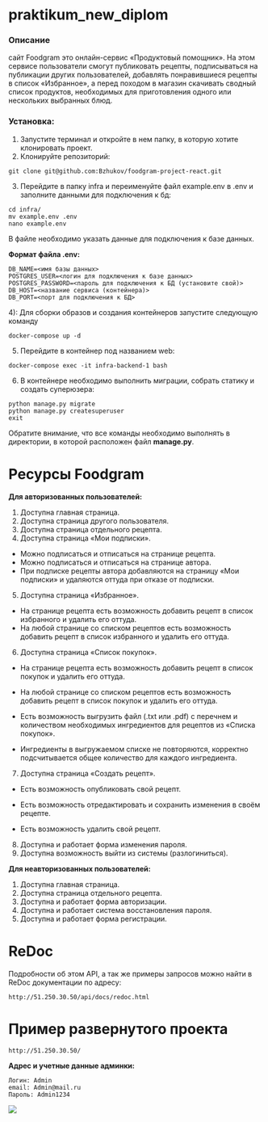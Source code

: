 # praktikum_new_diplom

### Описание

сайт Foodgram это онлайн-сервис «Продуктовый помощник». На этом сервисе
пользователи смогут публиковать рецепты, подписываться на публикации других
пользователей, добавлять понравившиеся рецепты в список «Избранное», а перед
походом в магазин скачивать сводный список продуктов, необходимых для
приготовления одного или нескольких выбранных блюд.

### Установка:

1) Запустите терминал и откройте в нем папку, в которую хотите клонировать
   проект.
2) Клонируйте репозиторий:

```
git clone git@github.com:Bzhukov/foodgram-project-react.git
```

3) Перейдите в папку infra и переименуйте файл example.env в .env и заполните
   данными для подключения к бд:

```
cd infra/
mv example.env .env
nano example.env
```

В файле необходимо указать данные для подключения к базе данных.

**Формат файла .env:**

```
DB_NAME=<имя базы данных>
POSTGRES_USER=<логин для подключения к базе данных>
POSTGRES_PASSWORD=<пароль для подключения к БД (установите свой)>
DB_HOST=<название сервиса (контейнера)>
DB_PORT=<порт для подключения к БД>
```

4): Для сборки образов и создания контейнеров запустите следующую команду

```
docker-compose up -d 
```

5) Перейдите в контейнер под названием web:

```
docker-compose exec -it infra-backend-1 bash
```

6) В контейнере необходимо выполнить миграции, собрать статику и создать
   суперюзера:

```
python manage.py migrate
python manage.py createsuperuser
exit
```

Обратите внимание, что все команды необходимо выполнять в директории,
в которой расположен файл **manage.py**.

# Ресурсы Foodgram

**Для авторизованных пользователей:**

1. Доступна главная страница.
2. Доступна страница другого пользователя.
3. Доступна страница отдельного рецепта.
4. Доступна страница «Мои подписки».

- Можно подписаться и отписаться на странице рецепта.
- Можно подписаться и отписаться на странице автора.
- При подписке рецепты автора добавляются на страницу «Мои подписки» и
  удаляются оттуда при отказе от подписки.

5. Доступна страница «Избранное».

- На странице рецепта есть возможность добавить рецепт в список избранного и
  удалить его оттуда.
- На любой странице со списком рецептов есть возможность добавить рецепт в
  список избранного и удалить его оттуда.

6. Доступна страница «Список покупок».

- На странице рецепта есть возможность добавить рецепт в список покупок и
  удалить его оттуда.

- На любой странице со списком рецептов есть возможность добавить рецепт в
  список покупок и удалить его оттуда.

- Есть возможность выгрузить файл (.txt или .pdf) с перечнем и количеством
  необходимых ингредиентов для рецептов из «Списка покупок».

- Ингредиенты в выгружаемом списке не повторяются, корректно подсчитывается
  общее количество для каждого ингредиента.

7. Доступна страница «Создать рецепт».

- Есть возможность опубликовать свой рецепт.

- Есть возможность отредактировать и сохранить изменения в своём рецепте.

- Есть возможность удалить свой рецепт.

8. Доступна и работает форма изменения пароля.
9. Доступна возможность выйти из системы (разлогиниться).

**Для неавторизованных пользователей:**

1. Доступна главная страница.
2. Доступна страница отдельного рецепта.
3. Доступна и работает форма авторизации.
4. Доступна и работает система восстановления пароля.
5. Доступна и работает форма регистрации.

# ReDoc

Подробности об этом API, а так же примеры запросов можно найти в ReDoc
документации по адресу:

```
http://51.250.30.50/api/docs/redoc.html 
```

# Пример развернутого проекта

```
http://51.250.30.50/
```
**Адрес и учетные данные админки:**
```
Логин: Admin
email: Admin@mail.ru
Пароль: Admin1234
```

<img src="https://github.com/Bzhukov/foodgram-project-react/actions/workflows/main.yml/badge.svg">